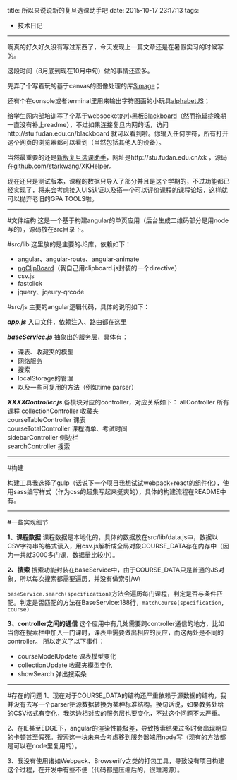 title: 所以来说说新的复旦选课助手吧
date: 2015-10-17 23:17:13
tags: 
- 技术日记
---

啊真的好久好久没有写过东西了，今天发现上一篇文章还是在暑假实习的时候写的。

这段时间（8月底到现在10月中旬）做的事情还蛮多。

先弄了个写着玩的基于canvas的图像处理的库[Simage][1]；

还有个在console或者terminal里用来输出字符图画的小玩具[alphabetJS][2]；

给学生网内部培训写了个基于websocket的小黑板[Blackboard][3]（然而拖延症晚期一直没有补上readme），不过如果连接复旦内网的话，访问http://stu.fudan.edu.cn/blackboard 就可以看到啦。你输入任何字符，所有打开这个网页的浏览器都可以看到（当然包括其他人的设备）。

当然最重要的还是[新版复旦选课助手][4]，网址是http://stu.fudan.edu.cn/xk ，源码在[github.com/starkwang/XKHelper][5]。

现在还只是测试版本，课程的数据只导入了部分并且是这个学期的，不过功能都已经实现了，将来会考虑接入UIS认证以及搭一个可以评价课程的课程论坛，这样就可以抛弃老旧的GPA TOOLS啦。

<!-- more -->
-------

#文件结构
这是一个基于构建angular的单页应用（后台生成二维码部分是用node写的），源码放在src目录下。

#src/lib
这里放的是主要的JS库，依赖如下：

 - angular、angular-route、angular-animate
 - [ngClipBoard][6]（我自己用clipboard.js封装的一个directive）
 - csv.js
 - fastclick
 - jquery、jqeury-qrcode


#src/js
主要的angular逻辑代码，具体的说明如下：

***app.js***
入口文件，依赖注入、路由都在这里

***baseService.js***
抽象出的服务层，具体有：

 - 课表、收藏夹的模型
 - 网络服务
 - 搜索
 - localStorage的管理
 - 以及一些可复用的方法（例如time parser）


***XXXXController.js***
各模块对应的controller，对应关系如下：
allController   所有课程 
collectionController   收藏夹      
courseTableController   课表      
courseTotalController   课程清单、考试时间      
sidebarController   侧边栏      
searchController   搜索      


----------

#构建

构建工具我选择了gulp（话说下一个项目我想试试webpack+react的组件化），使用sass编写样式（作为css的超集写起来挺爽的），具体的构建流程在README中有。

---------
#一些实现细节

**1、课程数据**
课程数据是本地化的，具体的数据放在src/lib/data.js中，数据以CSV字符串的格式读入，用csv.js解析成全局对象COURSE_DATA存在内存中（因为一共就3000多门课，数据量比较小）。

**2、搜索**
搜索功能封装在baseService中，由于COURSE_DATA只是普通的JS对象，所以每次搜索都需要遍历，并没有做索引/w\

`baseService.search(specification)`方法会遍历每门课程，判定是否与条件匹配。判定是否匹配的方法在BaseService:188行，`matchCourse(specification, course)`

**3、controller之间的通信**
这个应用中有几处需要跨controller通信的地方，比如当你在搜索栏中加入一门课时，课表中需要做出相应的反应，而这两处是不同的controller。
所以定义了以下事件：

 - courseModelUpdate   课表模型变化
 - collectionUpdate  收藏夹模型变化
 - showSearch    弹出搜索条

--------------
#存在的问题
1、现在对于COURSE_DATA的结构还严重依赖于源数据的结构，我并没有去写一个parser把源数据转换为某种标准结构。换句话说，如果教务处给的CSV格式有变化，我这边相对应的服务层也要变化，不过这个问题不太严重。


2、在IE甚至EDGE下，angular的渲染性能极差，导致搜索结果过多时会出现明显的卡顿甚至假死。搜索这一块未来会考虑移到服务器端用node写（现有的方法都是可以在node里复用的）。

3、我没有使用诸如Webpack、Browserify之类的打包工具，导致没有项目构建这个过程，在开发中有些不便（代码都是压缩后的，很难溯源）。

  [1]: https://github.com/starkwang/Simage
  [2]: https://github.com/starkwang/alphabetJS
  [3]: https://github.com/starkwang/Blackboard
  [4]: http://stu.fudan.edu.cn/xk/
  [5]: https://github.com/starkwang/XKHelper
  [6]: https://github.com/starkwang/ngClipBoard